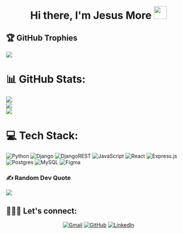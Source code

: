 <h1 align="center">Hi there, I'm Jesus More <img src="https://media.giphy.com/media/hvRJCLFzcasrR4ia7z/giphy.gif" width="35"></h1>


## 🏆 GitHub Trophies
![](https://github-profile-trophy.vercel.app/?username=freddyxd5&theme=monokai&no-frame=false&no-bg=true&margin-w=4)



# 📊 GitHub Stats:
![](https://github-readme-stats.vercel.app/api?username=freddyxd5&theme=dark&hide_border=false&include_all_commits=false&count_private=true)<br/>
![](https://github-readme-streak-stats.herokuapp.com/?user=freddyxd5&theme=dark&hide_border=false)<br/>
![](https://github-readme-stats.vercel.app/api/top-langs/?username=freddyxd5&theme=dark&hide_border=false&include_all_commits=false&count_private=true&layout=compact)

# 💻 Tech Stack:
![Python](https://img.shields.io/badge/python-3670A0?style=for-the-badge&logo=python&logoColor=ffdd54) ![Django](https://img.shields.io/badge/django-%23092E20.svg?style=for-the-badge&logo=django&logoColor=white) ![DjangoREST](https://img.shields.io/badge/DJANGO-REST-ff1709?style=for-the-badge&logo=django&logoColor=white&color=ff1709&labelColor=gray) ![JavaScript](https://img.shields.io/badge/javascript-%23323330.svg?style=for-the-badge&logo=javascript&logoColor=%23F7DF1E) ![React](https://img.shields.io/badge/react-%2320232a.svg?style=for-the-badge&logo=react&logoColor=%2361DAFB) ![Express.js](https://img.shields.io/badge/express.js-%23404d59.svg?style=for-the-badge&logo=express&logoColor=%2361DAFB)  ![Postgres](https://img.shields.io/badge/postgres-%23316192.svg?style=for-the-badge&logo=postgresql&logoColor=white) ![MySQL](https://img.shields.io/badge/mysql-%2300f.svg?style=for-the-badge&logo=mysql&logoColor=white) 	![Figma](https://img.shields.io/badge/figma-%23F24E1E.svg?style=for-the-badge&logo=figma&logoColor=white)


### ✍️ Random Dev Quote
![](https://quotes-github-readme.vercel.app/api?type=horizontal&theme=radical)


## 🧑🏼‍💻 Let's connect:
<!-- Proudly created with GPRM ( https://gprm.itsvg.in ) -->
<p align="center">  
	<a href="mailto:jesus.zmore@gmail.com"><img src="https://img.icons8.com/bubbles/50/000000/gmail.png" alt="Gmail"/></a>
	<a href="https://github.com/linder3hs"><img src="https://img.icons8.com/bubbles/50/000000/github.png" alt="GitHub"/></a>
	<a href="https://linkedin.com/in/jesuszmore"><img src="https://img.icons8.com/bubbles/50/000000/linkedin.png" alt="LinkedIn"/></a>	  	
</p>
